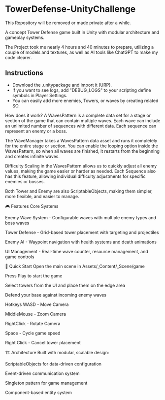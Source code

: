 # TowerDefense-UnityChallenge
This Repository will be removed or made private after a while.

A concept Tower Defense game built in Unity with modular architecture and gameplay systems.

The Project took me nearly 4 hours and 40 minutes to prepare, utilizing a couple of models and textures, as well as AI tools like ChatGPT to make my code clearer.

## Instructions
- Download the .unitypackage and import it (URP).
- If you want to see logs, add "DEBUG_LOGS" to your scripting define symbols in Player Settings.
- You can easily add more enemies, Towers, or waves by creating related SO.

How does it work?
A WavesPattern is a complete data set for a stage or section of the game that can contain multiple waves.
Each wave can include an unlimited number of sequences with different data.
Each sequence can represent an enemy or a boss.

The WaveManager takes a WavesPattern data asset and runs it completely for the entire stage or section.
You can enable the looping option inside the WavesPattern, so when all waves are finished, it restarts from the beginning and creates infinite waves.

Difficulty Scaling in the WavesPattern allows us to quickly adjust all enemy values, making the game easier or harder as needed. Each Sequence also has this feature, allowing individual difficulty adjustments for specific enemies or bosses.

Both Tower and Enemy are also ScriptableObjects, making them simpler, more flexible, and easier to manage.


🎮 Features
Core Systems

Enemy Wave System - Configurable waves with multiple enemy types and boss waves

Tower Defense - Grid-based tower placement with targeting and projectiles

Enemy AI - Waypoint navigation with health systems and death animations

UI Management - Real-time wave counter, resource management, and game controls

🚀 Quick Start
Open the main scene in Assets/_Content/_Scene/game

Press Play to start the game

Select towers from the UI and place them on the edge area

Defend your base against incoming enemy waves

Hotkeys
WASD - Move Camera

MiddleMouse - Zoom Camera

RightClick - Rotate Camera

Space - Cycle game speed

Right Click - Cancel tower placement

🏗️ Architecture
Built with modular, scalable design:

ScriptableObjects for data-driven configuration

Event-driven communication system

Singleton pattern for game management

Component-based entity system
